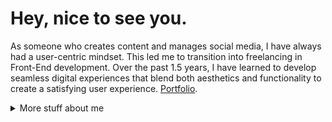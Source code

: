 # Hey, nice to see you.

As someone who creates content and manages social media, I have always had a user-centric mindset. This led me to transition into freelancing in Front-End development. Over the past 1.5 years, I have learned to develop seamless digital experiences that blend both aesthetics and functionality to create a satisfying user experience. [Portfolio](https://thiagojosesousa.netlify.app/).

<details>
<summary>
  More stuff about me
</summary>

## Quick overview


#### GitHub stats 

  <img align="center" src="https://github-readme-stats.anuraghazra1.vercel.app/api?username=ThiagoJoseSousa&show_icons=true&line_height=27&include_all_commits=true" alt="My github stats" />

### What I do

I specialize in creating websites, and I prioritize writing clean code
in my projects. As a practice, I avoid using third-party libraries in 
my study cases. Web development is my passion, and I believe that utilizing
the tools and resources that people have spent so much effort creating is 
truly amazing.

## My skills 📜

### Web technologies

- Firebase
- React
- JavaScript
- HTML5, CSS3
- SCSS
- UX
- NodeJS
- NPM
- Git

### Productivity utilities
- Compassionate communication
- Advanced Excel and VBA
- Word

### Languages 🌐

| Language      | Proficiency                                                               |
| ------------- | ------------------------------------------------------------------------- |
| Portuguese    | Native language                                                           |
| English       | C2 ([DET])                                                                |
| Spanish       | B1                                                                        |
| Mandarin      | HSK1                                                                      |

## What I'm currently learning 📚

- Cleaner and advanced CSS
- SCSS functions
- React hooks

</details>
